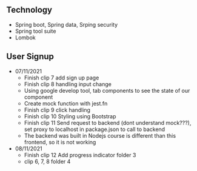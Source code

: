 ## Technology

- Spring boot, Spring data, Srping security
- Spring tool suite
- Lombok

## User Signup

- 07/11/2021
  - Finish clip 7 add sign up page
  - Finish clip 8 handling input change
  - Using google develop tool, tab components to see the state of our component
  - Create mock function with jest.fn
  - Finish clip 9 click handling
  - Finish clip 10 Styling using Bootstrap
  - Finish clip 11 Send request to backend (dont understand mock???), set proxy to localhost in package.json to call to backend
  - The backend was built in Nodejs course is different than this frontend, so it is not working
- 08/11/2021
  - Finish clip 12 Add progress indicator folder 3
  - clip 6, 7, 8 folder 4
